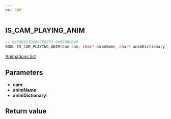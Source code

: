 ```yaml
---
ns: CAM
---
```

## IS_CAM_PLAYING_ANIM

```c
// 0xC90621D8A0CEECF2 0xB998CB49
BOOL IS_CAM_PLAYING_ANIM(Cam cam, char* animName, char* animDictionary);
```

[Animations list](https://alexguirre.github.io/animations-list/)

## Parameters
* **cam**: 
* **animName**: 
* **animDictionary**: 

## Return value
